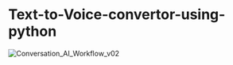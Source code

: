 # Text-to-Voice-convertor-using-python
![Conversation_AI_Workflow_v02](https://user-images.githubusercontent.com/94506000/199384107-7ad44562-f84f-4405-9074-a12d604eab7b.png)
